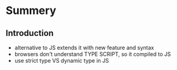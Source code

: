 # Summery

## Introduction

-  alternative to JS extends it with new feature and syntax
-  browsers don't understand TYPE SCRIPT, so it compiled to JS
-  use strict type VS dynamic type in JS
